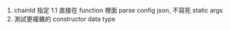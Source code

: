 1. chainId 指定
   1.1 直接在 function 裡面 parse config json, 不寫死 static args
2. 測試更複雜的 constructor data type
